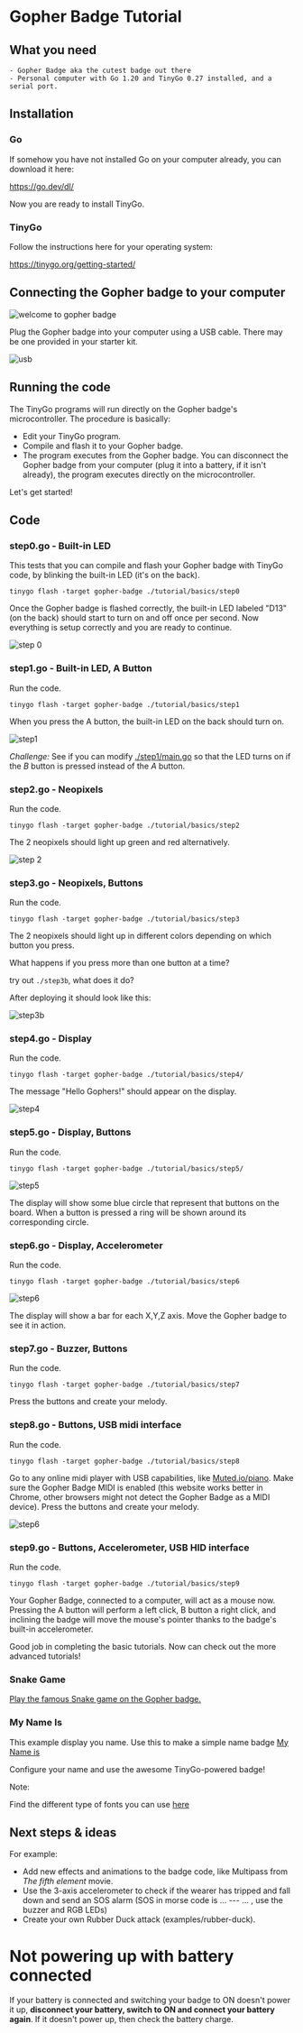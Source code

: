 # Gopher Badge Tutorial

## What you need

    - Gopher Badge aka the cutest badge out there
    - Personal computer with Go 1.20 and TinyGo 0.27 installed, and a serial port.

## Installation

### Go

If somehow you have not installed Go on your computer already, you can download it here:

https://go.dev/dl/

Now you are ready to install TinyGo.

### TinyGo

Follow the instructions here for your operating system:

https://tinygo.org/getting-started/

## Connecting the Gopher badge to your computer

![welcome to gopher badge](./assets/welcome.jpg)

Plug the Gopher badge into your computer using a USB cable. There may be one provided in your starter kit.

![usb](./assets/usb.png)

## Running the code

The TinyGo programs will run directly on the Gopher badge's microcontroller. The procedure is basically:

- Edit your TinyGo program.
- Compile and flash it to your Gopher badge.
- The program executes from the Gopher badge. You can disconnect the Gopher badge from your computer (plug it into a battery, if it isn't already), the program executes directly on the microcontroller.

Let's get started!

## Code

### step0.go - Built-in LED

This tests that you can compile and flash your Gopher badge with TinyGo code, by blinking the built-in LED (it's on the back).



```
tinygo flash -target gopher-badge ./tutorial/basics/step0
```

Once the Gopher badge is flashed correctly, the built-in LED labeled "D13" (on the back) should start to turn on and off once per second. Now everything is setup correctly and you are ready to continue.

![step 0](./assets/step0.gif)


### step1.go - Built-in LED, A Button

Run the code.

```
tinygo flash -target gopher-badge ./tutorial/basics/step1
```

When you press the A button, the built-in LED on the back should turn on.

![step1](./assets/step1.png)

*Challenge:* 
See if you can modify [./step1/main.go](step1/main.go) so that the LED turns on if
the _B_ button is pressed instead of the _A_ button.

### step2.go - Neopixels

Run the code.

```
tinygo flash -target gopher-badge ./tutorial/basics/step2
```


The 2 neopixels should light up green and red alternatively.

![step 2](./assets/step2.gif)



### step3.go - Neopixels, Buttons

Run the code.

```
tinygo flash -target gopher-badge ./tutorial/basics/step3
```

The 2 neopixels should light up in different colors depending on which button you press.

What happens if you press more than one button at a time?

try out `./step3b`, what does it do?

After deploying it should look like this:

![step3b](./assets/step3b.gif)

### step4.go - Display

Run the code.

```
tinygo flash -target gopher-badge ./tutorial/basics/step4/
```

The message "Hello Gophers!" should appear on the display.

![step4](./assets/step4.png)



### step5.go - Display, Buttons

Run the code.

```
tinygo flash -target gopher-badge ./tutorial/basics/step5/
```

![step5](./assets/step5.png)


The display will show some blue circle that represent that buttons on the board.
When a button is pressed a ring will be shown around its corresponding circle.

### step6.go - Display, Accelerometer


Run the code.

```
tinygo flash -target gopher-badge ./tutorial/basics/step6
```

![step6](./assets/step6.png)

The display will show a bar for each X,Y,Z axis. Move the Gopher badge to see it in action.

### step7.go - Buzzer, Buttons

Run the code.

```
tinygo flash -target gopher-badge ./tutorial/basics/step7
```

Press the buttons and create your melody.


### step8.go - Buttons, USB midi interface

Run the code.

```
tinygo flash -target gopher-badge ./tutorial/basics/step8
```

Go to any online midi player with USB capabilities, like [Muted.io/piano](https://muted.io/piano/). Make sure the Gopher Badge MIDI is enabled (this website works better in Chrome, other browsers might not detect the Gopher Badge as a MIDI device).
Press the buttons and create your melody.


![step6](./assets/step8.png)


### step9.go - Buttons, Accelerometer, USB HID interface

Run the code.

```
tinygo flash -target gopher-badge ./tutorial/basics/step9
```

Your Gopher Badge, connected to a computer, will act as a mouse now. Pressing the A button will perform a left click, B button a right click, and inclining the badge will move the mouse's pointer thanks to the badge's built-in accelerometer.

Good job in completing the basic tutorials. Now can check out the more advanced tutorials!

### Snake Game

[Play the famous Snake game on the Gopher badge.](../snake/README.md)

### My Name Is

This example display you name. Use this to make a simple name badge
[My Name is](../mynameis/README.md)

Configure your name and use the awesome TinyGo-powered badge!

Note:

Find the different type of fonts you can use [here](https://github.com/tinygo-org/tinyfont)


## Next steps & ideas
                              
For example:

- Add new effects and animations to the badge code, like Multipass from _The fifth element_ movie.
- Use the 3-axis accelerometer to check if the wearer has tripped and fall down and send an SOS alarm (SOS in morse code is ... --- ...  , use the buzzer and RGB LEDs)
- Create your own Rubber Duck attack (examples/rubber-duck).


# Not powering up with battery connected
If your battery is connected and switching your badge to ON doesn't power it up, **disconnect your battery, switch to ON and connect your battery again**. If it doesn't power up, then check the battery charge.